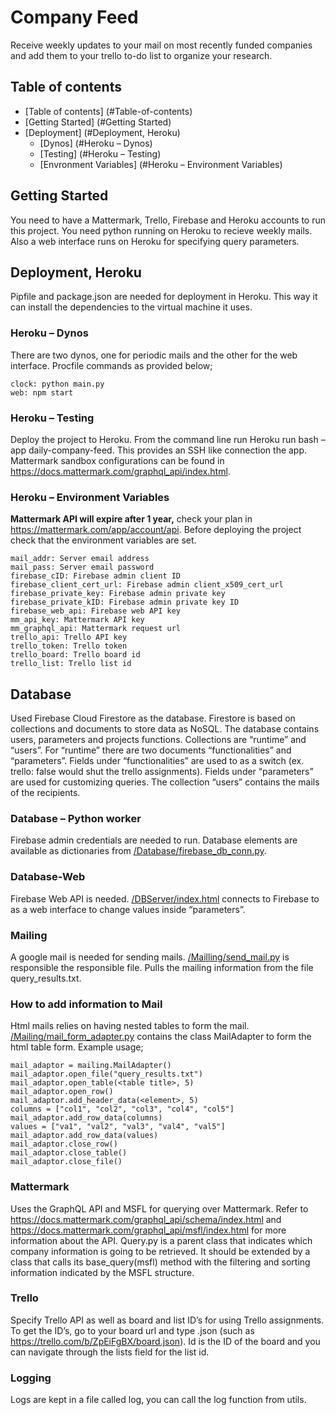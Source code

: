 # Company Feed

Receive weekly updates to your mail on most recently funded companies and add them to your trello to-do list to organize your research. 

## Table of contents
<!--ts-->
   * [Table of contents] (#Table-of-contents)
   * [Getting Started] (#Getting Started)
   * [Deployment] (#Deployment, Heroku)
      * [Dynos] (#Heroku – Dynos)
      * [Testing] (#Heroku – Testing)
      * [Envronment Variables] (#Heroku – Environment Variables)
<!--te-->

## Getting Started

You need to have a Mattermark, Trello, Firebase and Heroku accounts to run this project. You need python running on Heroku to recieve weekly mails. Also a web interface runs on Heroku for specifying query parameters. 

## Deployment, Heroku

Pipfile and package.json are needed for deployment in Heroku. This way it can install the dependencies to the virtual machine it uses.

### Heroku – Dynos

There are two dynos, one for periodic mails and the other for the web interface. Procfile commands as provided below;
```
clock: python main.py
web: npm start
```

### Heroku – Testing

Deploy the project to Heroku. From the command line run Heroku run bash –app daily-company-feed. This provides an SSH like connection the app. 
Mattermark sandbox configurations can be found in https://docs.mattermark.com/graphql_api/index.html. 

### Heroku – Environment Variables

**Mattermark API will expire after 1 year,** check your plan in https://mattermark.com/app/account/api.
 Before deploying the project check that the environment variables are set. 
```
mail_addr: Server email address
mail_pass: Server email password
firebase_cID: Firebase admin client ID
firebase_client_cert_url: Firebase admin client_x509_cert_url
firebase_private_key: Firebase admin private key
firebase_private_kID: Firebase admin private key ID
firebase_web_api: Firebase web API key
mm_api_key: Mattermark API key
mm_graphql_api: Mattermark request url
trello_api: Trello API key
trello_token: Trello token
trello_board: Trello board id
trello_list: Trello list id
```

## Database
Used Firebase Cloud Firestore as the database. Firestore is based on collections and documents to store data as NoSQL. The database contains users, parameters and projects functions. Collections are “runtime” and “users”. For “runtime” there are two documents “functionalities” and “parameters”. Fields under “functionalities” are used to as a switch (ex. trello: false would shut the trello assignments). Fields under “parameters” are used for customizing queries. The collection “users” contains the mails of the recipients.

### Database – Python worker
Firebase admin credentials are needed to run. Database elements are available as dictionaries from [/Database/firebase_db_conn.py]( Database/firebase_db_conn.py ).

### Database-Web
Firebase Web API is needed. [/DBServer/index.html]( DBServer/index.html ) connects to Firebase to as a web interface to change values inside “parameters”. 

### Mailing
A google mail is needed for sending mails. [/Mailling/send_mail.py](Mailing/send_mail.py) is responsible the responsible file. Pulls the mailing information from the file query_results.txt. 

### How to add information to Mail
Html mails relies on having nested tables to form the mail. [/Mailing/mail_form_adapter.py](Mailing/mail_form_adapter.py) contains the class MailAdapter to form the html table form. 
Example usage; 
```
mail_adaptor = mailing.MailAdapter()
mail_adaptor.open_file("query_results.txt")
mail_adaptor.open_table(<table title>, 5)
mail_adaptor.open_row()
mail_adaptor.add_header_data(<element>, 5)
columns = ["col1", "col2", "col3", "col4", "col5"]
mail_adaptor.add_row_data(columns)
values = ["va1", "val2", "val3", "val4", "val5"]
mail_adaptor.add_row_data(values)
mail_adaptor.close_row()
mail_adaptor.close_table()
mail_adaptor.close_file()
```

### Mattermark
Uses the GraphQL API and MSFL for querying over Mattermark. Refer to https://docs.mattermark.com/graphql_api/schema/index.html and https://docs.mattermark.com/graphql_api/msfl/index.html for more information about the API.  Query.py is a parent class that indicates which company information is going to be retrieved. It should be extended by a class that calls its base_query(msfl) method with the filtering and sorting information indicated by the MSFL structure. 

### Trello
Specify Trello API as well as board and list ID’s for using Trello assignments. To get the ID’s, go to your board url and type .json (such as https://trello.com/b/ZpEiFgBX/board.json). Id is the ID of the board and you can navigate through the lists field for the list id. 

### Logging
Logs are kept in a file called log, you can call the log function from utils. 
